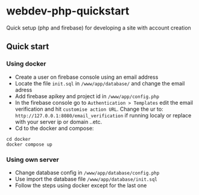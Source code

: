 # webdev-php-quickstart
Quick setup (php and firebase) for developing a site with account creation 


## Quick start

### Using docker
 - Create a user on firebase console using an email address
 - Locate the file `init.sql` in `/www/app/database/` and change the email adress
 - Add firebase apikey and project id in `/www/app/config.php`
 - In the firebase console go to `Authentication > Templates` edit the email verification and hit `customise action URL`. Change the ur to: `http://127.0.0.1:8080/email_verification` if running localy or replace with your server ip or domain ..etc.
 - Cd to the docker and compose:
 ```
 cd docker
 docker compose up
 ```
 

### Using own server
 - Change database config in `/www/app/database/config.php`
 - Use import the database file `/www/app/database/init.sql`
 - Follow the steps using docker except for the last one
